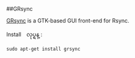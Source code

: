##GRsync

[GRsync](http://www.opbyte.it/grsync/) is a GTK-based GUI front-end for Rsync. 

Install　လုပ္ရန္ :

	sudo apt-get install grsync

